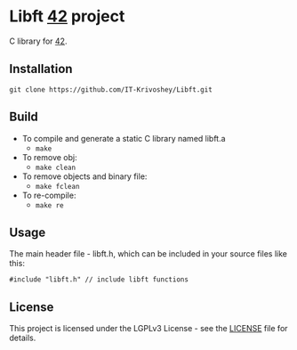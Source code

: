 # Libft [42](https://42.fr/en/homepage/) project
C library for [42](https://42.fr/en/homepage/).
## Installation
```
git clone https://github.com/IT-Krivoshey/Libft.git
```
## Build
- To compile and generate a static C library named libft.a
	- `make`
- To remove obj:
	- `make clean`
- To remove objects and binary file:
	- `make fclean`
- To re-compile:
	- `make re`
## Usage
The main header file - libft.h, which can be included in your source files like this:
```
#include "libft.h" // include libft functions
```
## License
This project is licensed under the LGPLv3 License - see the [LICENSE](https://github.com/IT-Krivoshey/Libft/blob/master/LICENSE) file for details.
